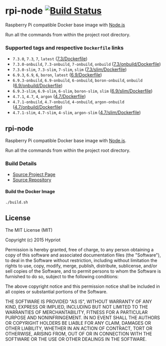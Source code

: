 # rpi-node [![Build Status](https://travis-ci.org/hypriot/rpi-node.svg?branch=master)](https://travis-ci.org/hypriot/rpi-node)

Raspberry Pi compatible Docker base image with [Node.js](http://nodejs.org)

Run all the commands from within the project root directory.

### Supported tags and respective `Dockerfile` links
- `7.3.0`, `7.3`, `7`, `latest` ([7.3/Dockerfile](https://github.com/hypriot/rpi-node/blob/master/7.3/Dockerfile))
- `7.3.0-onbuild`, `7.3-onbuild`, `7-onbuild`, `onbuild` ([7.3/onbuild/Dockerfile](https://github.com/hypriot/rpi-node/blob/master/7.3/onbuild/Dockerfile))
- `7.3.0-slim`, `7.3-slim`, `7-slim`, `slim` ([7.3/slim/Dockerfile](https://github.com/hypriot/rpi-node/blob/master/7.3/slim/Dockerfile))
- `6.9.3`, `6.9`, `6`, `boron`, `latest` ([6.9/Dockerfile](https://github.com/hypriot/rpi-node/blob/master/6.9/Dockerfile))
- `6.9.3-onbuild`, `6.9-onbuild`, `6-onbuild`, `boron-onbuild`, `onbuild` ([6.9/onbuild/Dockerfile](https://github.com/hypriot/rpi-node/blob/master/6.9/onbuild/Dockerfile))
- `6.9.3-slim`, `6.9-slim`, `6-slim`, `boron-slim`, `slim` ([6.9/slim/Dockerfile](https://github.com/hypriot/rpi-node/blob/master/6.9/slim/Dockerfile))
- `4.7.1`, `4.7`, `4`, `argon` ([4.7/Dockerfile](https://github.com/hypriot/rpi-node/blob/master/4.7/Dockerfile))
- `4.7.1-onbuild`, `4.7-onbuild`, `4-onbuild`, `argon-onbuild` ([4.7/onbuild/Dockerfile](https://github.com/hypriot/rpi-node/blob/master/4.7/onbuild/Dockerfile))
- `4.7.1-slim`, `4.7-slim`, `4-slim`, `argon-slim` ([4.7/slim/Dockerfile](https://github.com/hypriot/rpi-node/blob/master/4.7/slim/Dockerfile))

## rpi-node

Raspberry Pi compatible Docker base image with [Node.js](http://nodejs.org).

Run all the commands from within the project root directory.

### Build Details
- [Source Project Page](https://github.com/hypriot)
- [Source Repository](https://github.com/hypriot/rpi-node)

#### Build the Docker Image
```bash
./build.sh
```

## License

The MIT License (MIT)

Copyright (c) 2015 Hypriot

Permission is hereby granted, free of charge, to any person obtaining a copy
of this software and associated documentation files (the "Software"), to deal
in the Software without restriction, including without limitation the rights
to use, copy, modify, merge, publish, distribute, sublicense, and/or sell
copies of the Software, and to permit persons to whom the Software is
furnished to do so, subject to the following conditions:

The above copyright notice and this permission notice shall be included in all
copies or substantial portions of the Software.

THE SOFTWARE IS PROVIDED "AS IS", WITHOUT WARRANTY OF ANY KIND, EXPRESS OR
IMPLIED, INCLUDING BUT NOT LIMITED TO THE WARRANTIES OF MERCHANTABILITY,
FITNESS FOR A PARTICULAR PURPOSE AND NONINFRINGEMENT. IN NO EVENT SHALL THE
AUTHORS OR COPYRIGHT HOLDERS BE LIABLE FOR ANY CLAIM, DAMAGES OR OTHER
LIABILITY, WHETHER IN AN ACTION OF CONTRACT, TORT OR OTHERWISE, ARISING FROM,
OUT OF OR IN CONNECTION WITH THE SOFTWARE OR THE USE OR OTHER DEALINGS IN THE
SOFTWARE.
